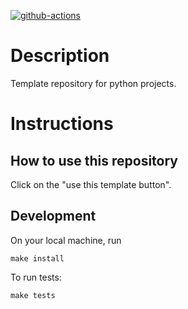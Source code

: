 [![github-actions](https://github.com/mashi/python-template/actions/workflows/ci.yml/badge.svg)](https://github.com/mashi/python-template/actions)

# Description
Template repository for python projects.


# Instructions
## How to use this repository
Click on the "use this template button".


## Development
On your local machine, run
```
make install
```

To run tests:
```
make tests
```
